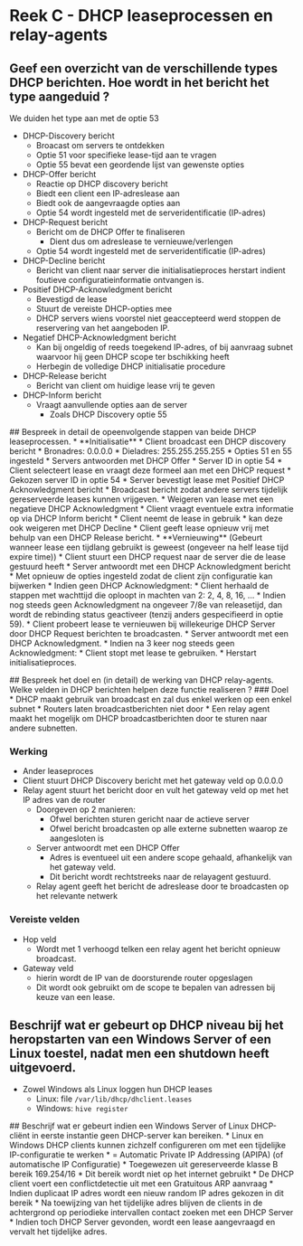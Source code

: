 # Reek C - DHCP leaseprocessen en relay-agents

## Geef een overzicht van de verschillende types DHCP berichten. Hoe wordt in het bericht het type aangeduid ?

We duiden het type aan met de optie 53

* DHCP-Discovery bericht
  * Broacast om servers te ontdekken
  * Optie 51 voor specifieke lease-tijd aan te vragen
  * Optie 55 bevat een geordende lijst van gewenste opties
* DHCP-Offer bericht
  * Reactie op DHCP discovery bericht
  * Biedt een client een IP-adreslease aan
  * Biedt ook de aangevraagde opties aan
  * Optie 54 wordt ingesteld met de serveridentificatie (IP-adres)
* DHCP-Request bericht
  * Bericht om de DHCP Offer te finaliseren
    * Dient dus om adreslease te vernieuwe/verlengen
  * Optie 54 wordt ingesteld met de serveridentificatie (IP-adres)
* DHCP-Decline bericht
  * Bericht van client naar server die initialisatieproces herstart indient foutieve configuratieinformatie ontvangen is.
* Positief DHCP-Acknowledgment bericht
  * Bevestigd de lease
  * Stuurt de vereiste DHCP-opties mee
  * DHCP servers wiens voorstel niet geaccepteerd werd stoppen de reservering van het aangeboden IP.
* Negatief DHCP-Acknowledgment bericht
  * Kan bij ongeldig of reeds toegekend IP-adres, of bij aanvraag subnet waarvoor hij geen DHCP scope ter bschikking heeft
  * Herbegin de volledige DHCP initialisatie procedure
* DHCP-Release bericht
  * Bericht van client om huidige lease vrij te geven
* DHCP-Inform bericht
  * Vraagt aanvullende opties aan de server
    * Zoals DHCP Discovery optie 55

<p style="page-break-after:always;"></p>
## Bespreek in detail de opeenvolgende stappen van beide DHCP leaseprocessen.
* **Initialisatie**
    * Client broadcast een DHCP discovery bericht
        * Bronadres: 0.0.0.0
        * Dieladres: 255.255.255.255
        * Opties 51 en 55 ingesteld
    * Servers antwoorden met DHCP Offer
        * Server ID in optie 54
    * Client selecteert lease en vraagt deze formeel aan met een DHCP request
        * Gekozen server ID in optie 54
    * Server bevestigt lease met Positief DHCP Acknowledgment bericht
        * Broadcast bericht zodat andere servers tijdelijk gereserveerde leases kunnen vrijgeven.
        * Weigeren van lease met een negatieve DHCP Acknowledgment
    * Client vraagt eventuele extra informatie op via DHCP Inform bericht
    * Client neemt de lease in gebruik
        * kan deze ook weigeren met DHCP Decline
    * Client geeft lease opnieuw vrij met behulp van een DHCP Release bericht.
* **Vernieuwing** (Gebeurt wanneer lease een tijdlang gebruikt is geweest (ongeveer na helf lease tijd expire time))
    * Client stuurt een DHCP request naar de server die de lease gestuurd heeft
    * Server antwoordt met een DHCP Acknowledgment bericht
        * Met opnieuw de opties ingesteld zodat de client zijn configuratie kan bijwerken
    * Indien geen DHCP Acknowledgment:
        * Client herhaald de stappen met wachttijd die oploopt in machten van 2: 2, 4, 8, 16, ...
        * Indien nog steeds geen Acknowledgment na ongeveer 7/8e van releasetijd, dan wordt de rebinding status geactiveer (tenzij anders gespecifieerd in optie 59).
            * Client probeert lease te vernieuwen bij willekeurige DHCP Server door DHCP Request berichten te broadcasten.
            * Server antwoordt met een DHCP Acknowledgment.
        * Indien na 3 keer nog steeds geen Acknowledgment:
            * Client stopt met lease te gebruiken.
            * Herstart initialisatieproces.

<p style="page-break-after:always;"></p>
## Bespreek het doel en (in detail) de werking van DHCP relay-agents. Welke velden in DHCP berichten helpen deze functie realiseren ?
### Doel
* DHCP maakt gebruik van broadcast en zal dus enkel werken op een enkel subnet
    * Routers laten broadcastberichten niet door
* Een relay agent maakt het mogelijk om DHCP broadcastberichten door te sturen naar andere subnetten.

### Werking

* Ander leaseproces
* Client stuurt DHCP Discovery bericht met het gateway veld op 0.0.0.0
* Relay agent stuurt het bericht door en vult het gateway veld op met het IP adres van de router
  * Doorgeven op 2 manieren:
    * Ofwel berichten sturen gericht naar de actieve server
    * Ofwel bericht broadcasten op alle externe subnetten waarop ze aangesloten is
  * Server antwoordt met een DHCP Offer
    * Adres is eventueel uit een andere scope gehaald, afhankelijk van het gateway veld.
    * Dit bericht wordt rechtstreeks naar de relayagent gestuurd.
  * Relay agent geeft het bericht de adreslease door te broadcasten op het relevante netwerk

### Vereiste velden

* Hop veld
  * Wordt met 1 verhoogd telken een relay agent het bericht opnieuw broadcast.
* Gateway veld
  * hierin wordt de IP van de doorsturende router opgeslagen
  * Dit wordt ook gebruikt om de scope te bepalen van adressen bij keuze van een lease.

## Beschrijf wat er gebeurt op DHCP niveau bij het heropstarten van een Windows Server of een Linux toestel, nadat men een shutdown heeft uitgevoerd.

* Zowel Windows als Linux loggen hun DHCP leases
  * Linux: file `/var/lib/dhcp/dhclient.leases`
  * Windows: `hive register`

<p style="page-break-after:always;"></p>
## Beschrijf wat er gebeurt indien een Windows Server of Linux DHCP-cliënt in eerste instantie geen DHCP-server kan bereiken.
* Linux en Windows DHCP clients kunnen zichzelf configureren om met een tijdelijke IP-configuratie te werken
* = Automatic Private IP Addressing (APIPA) (of automatische IP Configuratie)
* Toegewezen uit gereserveerde klasse B bereik 169.254/16
    * Dit bereik wordt niet op het internet gebruikt
* De DHCP client voert een conflictdetectie uit met een Gratuitous ARP aanvraag
    * Indien duplicaat IP adres wordt een nieuw random IP adres gekozen in dit bereik
* Na toewijzing van het tijdelijke adres blijven de clients in de achtergrond op periodieke intervallen contact zoeken met een DHCP Server
    * Indien toch DHCP Server gevonden, wordt een lease aangevraagd en vervalt het tijdelijke adres.
